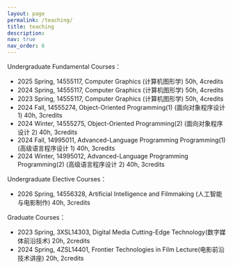 ```yaml
---
layout: page
permalink: /teaching/
title: teaching
description: 
nav: true
nav_order: 6
---
```


<!--For now, this page is assumed to be a static description of your courses. You can convert it to a collection similar to `_projects/` so that you can have a dedicated page for each course.-->

<!--Organize your courses by years, topics, or universities, however you like!-->

Undergraduate Fundamental Courses：
* 2025 Spring, 14555117, Computer Graphics (计算机图形学) 50h, 4credits
* 2024 Spring, 14555117, Computer Graphics (计算机图形学) 50h, 4credits
* 2023 Spring, 14555117, Computer Graphics (计算机图形学) 50h, 4credits
* 2024 Fall, 14555274, Object-Oriented Programming(1) (面向对象程序设计 1) 40h, 3credits
* 2024 Winter, 14555275, Object-Oriented Programming(2) (面向对象程序设计 2) 40h, 3credits
* 2024 Fall, 14995011, Advanced-Language Programming Programming(1) (高级语言程序设计 1) 40h, 3credits
* 2024 Winter, 14995012, Advanced-Language Programming Programming(2) (高级语言程序设计 2) 40h, 3credits

Undergraduate Elective Courses：
* 2026 Spring, 14556328, Artificial Intelligence and Filmmaking (人工智能与电影制作) 40h, 3credits
  
Graduate Courses：
* 2023 Spring, 3XSL14303, Digital Media Cutting-Edge Technology(数字媒体前沿技术) 20h, 2credits
* 2024 Spring, 4ZSL14401, Frontier Technologies in Film Lecture(电影前沿技术讲座) 20h, 2credits
